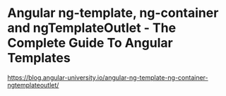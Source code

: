 # Angular ng-template, ng-container and ngTemplateOutlet - The Complete Guide To Angular Templates

https://blog.angular-university.io/angular-ng-template-ng-container-ngtemplateoutlet/